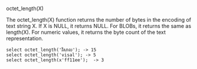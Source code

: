 octet_length(X)

The octet_length(X) function returns the number of bytes in the encoding of text string X. If X is NULL, it returns NULL. For BLOBs, it returns the same as length(X). For numeric values, it returns the byte count of the text representation.

```
select octet_length('វិសាល'); -> 15
select octet_length('visal'); -> 5
select octet_length(x'ff11ee');  -> 3
```
